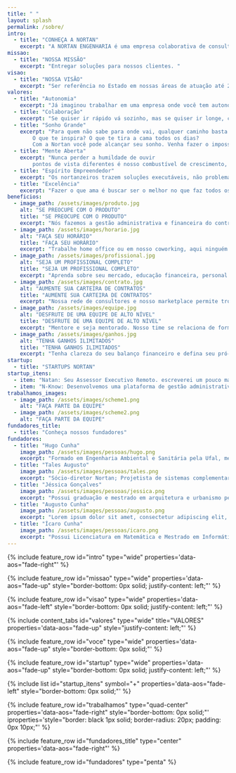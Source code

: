 ```yaml
---
title: " "
layout: splash
permalink: /sobre/
intro:
  - title: "CONHEÇA A NORTAN"
    excerpt: "A NORTAN ENGENHARIA é uma empresa colaborativa de consultores voltados para a prestação de serviços relacionados à produção, gestão e solução de espaços para construção civil e meio ambiente. Formada por profissionais criativos, inovadores, capacitados e em constante atualização para atender as necessidades de nossos clientes. Vem se destacando pela qualidade na prestação do serviço, eficiência e confiabilidade. Hoje os escritórios se situam na cidade de Maceió e de Arapiraca em Alagoas, mas a empresa funciona principalmente em ambiente virtual realizando trabalhos em outros estados.<br><br> Fundada em 2020, no início da pandemia, pelo nosso Diretor Hugo Cunha, a Nortan nasceu para trazer engenharia e arquitetura de ponta para o setor de construção civil de Alagoas, reunimos um time de engenheiros e arquitetos empreendedores e que participam do nosso modelo de negócio que valoriza o profissional. Somos a Engenharia Colaborativa, um jeito novo de entregar valor ao cliente."
missao:
  - title: "NOSSA MISSÃO"
    excerpt: "Entregar soluções para nossos clientes. "
visao:
  - title: "NOSSA VISÃO"
    excerpt: "Ser referência no Estado em nossas áreas de atuação até 2024, visando ser a maior empresa de engenharia <b>colaborativa</b> multidisciplinar da construção civil e meio ambiente de Alagoas."
valores:
  - title: "Autonomia"
    excerpt: "Já imaginou trabalhar em uma empresa onde você tem autonomia para definir sua forma de trabalhar, horários, o dia que recebo e todo resto? Aqui na Nortan é assim!"
  - title: "Colaboração"
    excerpt: "Se quiser ir rápido vá sozinho, mas se quiser ir longe, colabore! Sabemos que colaborar é muito melhor do que competir."
  - title: "Sonho Grande"
    excerpt: "Para quem não sabe para onde vai, qualquer caminho basta! 
		O que te inspira? O que te tira a cama todos os dias?
 		Com a Nortan você pode alcançar seu sonho. Venha fazer o impossível com a gente!"
  - title: "Mente Aberta"
    excerpt: "Nunca perder a humildade de ouvir
		pontos de vista diferentes é nosso combustível de crescimento, é onde a colaboração mostra todo seu potencial. Escute, crie e adapte-se."
  - title: "Espírito Empreendedor"
    excerpt: "Os nortanzeiros trazem soluções executáveis, não problemas. Pensam fora da caixa e se divertem inovando todos os dias."
  - title: "Excelência"
    excerpt: "Fazer o que ama é buscar ser o melhor no que faz todos os dias."
beneficios:
  - image_path: /assets/images/produto.jpg
    alt: "SE PREOCUPE COM O PRODUTO"
    title: "SE PREOCUPE COM O PRODUTO"
    excerpt: "Nós fazemos a gestão administrativa e financeira do contrato de forma transparente."
  - image_path: /assets/images/horario.jpg
    alt: "FAÇA SEU HORÁRIO"
    title: "FAÇA SEU HORÁRIO"
    excerpt: "Trabalhe home office ou em nosso coworking, aqui ninguém vende hora."
  - image_path: /assets/images/profissional.jpg
    alt: "SEJA UM PROFISSIONAL COMPLETO"
    title: "SEJA UM PROFISSIONAL COMPLETO"
    excerpt: "Aprenda sobre seu mercado, educação financeira, personal branding e empreendedorismo com profissionais experientes."
  - image_path: /assets/images/contrato.jpg
    alt: "AUMENTE SUA CARTEIRA DE CONTRATOS"
    title: "AUMENTE SUA CARTEIRA DE CONTRATOS"
    excerpt: "Nossa rede de consultores e nosso marketplace permite trocas voluntárias entre cliente externos (gerencie contratos) e internos (faça parte de equipe)."
  - image_path: /assets/images/equipe.jpg
    alt: "DESFRUTE DE UMA EQUIPE DE ALTO NÍVEL"
    title: "DESFRUTE DE UMA EQUIPE DE ALTO NÍVEL"
    excerpt: "Mentore e seja mentorado. Nosso time se relaciona de forma direta compartilhando conhecimento."
  - image_path: /assets/images/ganhos.jpg
    alt: "TENHA GANHOS ILIMITADOS"
    title: "TENHA GANHOS ILIMITADOS"
    excerpt: "Tenha clareza do seu balanço financeiro e defina seu pró-labore mensal. Na Nortan o que você produz é seu."
startup: 
  - title: "STARTUPS NORTAN"
startup_itens: 
  - item: "Natan: Seu Assessor Executivo Remoto. escreverei um pouco mais sobre. em breve teremos uma logo própria."
  - item: "N-Know: Desenvolvemos uma plataforma de gestão administrativa, financeira e operacional para empresas de engenharia e arquietura de todo Brasil"
trabalhamos_images:
  - image_path: /assets/images/scheme1.png
    alt: "FAÇA PARTE DA EQUIPE"
  - image_path: /assets/images/scheme2.png
    alt: "FAÇA PARTE DA EQUIPE"
fundadores_title:
  - title: "Conheça nossos fundadores"
fundadores:
  - title: "Hugo Cunha"
    image_path: /assets/images/pessoas/hugo.png
    excerpt: "Formado em Engenharia Ambiental e Sanitária pela Ufal, mestre em Recursos Hídricos e Saneamento Ambiental pela Ufrgs/IPH. Especialista em Modelagem de Recursos Hídricos, foi Gerente de Gestão de Recursos Hídricos do Estado de Alagoas, tendo recorde em Outorgas para autorizações do uso da água no Estado, além de ter colaborado com a escrita de resoluções, checklist, formulários e procedimentos que atualmente regem o andamento das Outorgas. Atuando em alto nível na área há 6 anos, guiará você a ser um profissional de excelência na área de Recursos Hídricos."
  - title: "Tales Augusto"
    image_path: /assets/images/pessoas/tales.png
    excerpt: "Sócio-diretor Nortan; Projetista de sistemas complementares no setor elétrico; Especialista em Subestações e Sistema de Proteções Eletrica."
  - title: "Jéssica Gonçalves"
    image_path: /assets/images/pessoas/jessica.png
    excerpt: "Possui graduação e mestrado em arquitetura e urbanismo pela Universidade Federal de Alagoas, experiência como professora universitária em faculdade de arquitetura e urbanismo e atua há mais de 1 ano com projetos de arquitetura popular.​"
  - title: "Augusto Cunha"
    image_path: /assets/images/pessoas/augusto.png
    excerpt: "Lorem ipsum dolor sit amet, consectetur adipiscing elit, sed do eiusmod tempor incididunt ut labore et dolore magna aliqua. Ut enim ad minim veniam, quis nostrud exercitation ullamco laboris nisi ut aliquip ex ea commodo consequat. Duis aute irure dolor in reprehenderit in voluptate velit esse cillum dolore eu fugiat nulla pariatur. Excepteur sint occaecat cupidatat non proident, sunt in culpa qui officia deserunt mollit anim id est laborum."
  - title: "Ícaro Cunha"
    image_path: /assets/images/pessoas/icaro.png
    excerpt: "Possui Licenciatura em Matemática e Mestrado em Informática com enfase em computação gráfica, atualmente é Doutorando em Informática na Pontifícia Universidade Católica do Rio de Janeiro(PUC-Rio) com ênfase em aprendizagem de máquina e pesquisador/desenvolvedor bolsista do Instituto Tecgraf/PUC-Rio. Tem atuado na área de Matemática Aplicada, principalmente em computação gráfica e aprendizagem de máquina.​"
---
```


{% include feature_row id="intro" type="wide" properties='data-aos="fade-right"' %}

{% include feature_row id="missao" type="wide" properties='data-aos="fade-up" style="border-bottom: 0px solid; justify-content: left;"' %}

{% include feature_row id="visao" type="wide" properties='data-aos="fade-left" style="border-bottom: 0px solid; justify-content: left;"' %}

{% include content_tabs id="valores" type="wide" title="VALORES" properties='data-aos="fade-up" style="justify-content: left;"' %}

{% include feature_row id="voce" type="wide" properties='data-aos="fade-up" style="border-bottom: 0px solid;"' %}

{% include feature_row id="startup" type="wide" properties='data-aos="fade-up" style="border-bottom: 0px solid; justify-content: left;"' %}

{% include list id="startup_itens" symbol="+" properties='data-aos="fade-left" style="border-bottom: 0px solid;"' %}

{% include feature_row id="trabalhamos" type="quad-center" properties='data-aos="fade-right" style="border-bottom: 0px solid;"' iproperties='style="border: black 1px solid; border-radius: 20px; padding: 0px 10px;"' %}

{% include feature_row id="fundadores_title" type="center" properties='data-aos="fade-right"' %}

{% include feature_row id="fundadores" type="penta" %}
